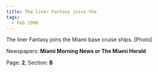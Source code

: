 ```yaml
---  
title: The liner Fantasy joins the  
tags:  
  - Feb 1990  
---  
```

  
The liner Fantasy joins the Miami base cruise ships. [Photo]  
  
Newspapers: **Miami Morning News or The Miami Herald**  
  
Page: **2**, Section: **B** 
